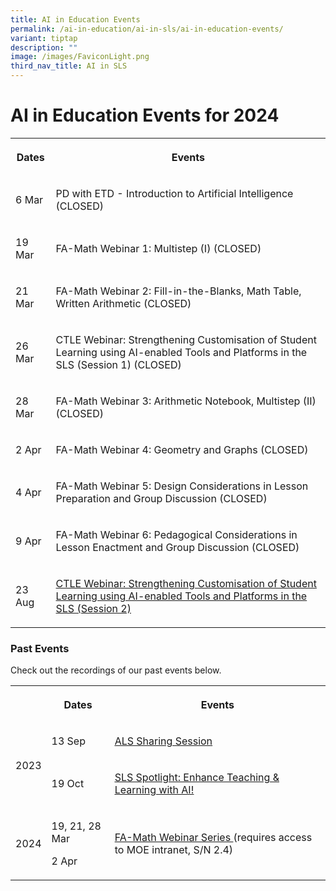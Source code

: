 ```yaml
---
title: AI in Education Events
permalink: /ai-in-education/ai-in-sls/ai-in-education-events/
variant: tiptap
description: ""
image: /images/FaviconLight.png
third_nav_title: AI in SLS
---
```

<h1>AI in Education Events for 2024</h1>
<p></p>
<table>
<tbody>
<tr>
<th rowspan="1" colspan="1">
<p>Dates</p>
</th>
<th rowspan="1" colspan="1">
<p>Events</p>
</th>
</tr>
<tr>
<td rowspan="1" colspan="1">
<p>6 Mar</p>
</td>
<td rowspan="1" colspan="1">
<p>PD with ETD - Introduction to Artificial Intelligence (CLOSED)</p>
</td>
</tr>
<tr>
<td rowspan="1" colspan="1">
<p>19 Mar</p>
</td>
<td rowspan="1" colspan="1">
<p>FA-Math Webinar 1: Multistep (I) (CLOSED)</p>
</td>
</tr>
<tr>
<td rowspan="1" colspan="1">
<p>21 Mar</p>
</td>
<td rowspan="1" colspan="1">
<p>FA-Math Webinar 2: Fill-in-the-Blanks, Math Table, Written Arithmetic
(CLOSED)</p>
</td>
</tr>
<tr>
<td rowspan="1" colspan="1">
<p>26 Mar</p>
</td>
<td rowspan="1" colspan="1">
<p>CTLE Webinar: Strengthening Customisation of Student Learning using AI-enabled
Tools and Platforms in the SLS (Session 1) (CLOSED)</p>
</td>
</tr>
<tr>
<td rowspan="1" colspan="1">
<p>28 Mar</p>
</td>
<td rowspan="1" colspan="1">
<p>FA-Math Webinar 3: Arithmetic Notebook, Multistep (II) (CLOSED)</p>
</td>
</tr>
<tr>
<td rowspan="1" colspan="1">
<p>2 Apr</p>
</td>
<td rowspan="1" colspan="1">
<p>FA-Math Webinar 4: Geometry and Graphs (CLOSED)</p>
</td>
</tr>
<tr>
<td rowspan="1" colspan="1">
<p>4 Apr</p>
</td>
<td rowspan="1" colspan="1">
<p>FA-Math Webinar 5: Design Considerations in Lesson Preparation and Group
Discussion (CLOSED)</p>
</td>
</tr>
<tr>
<td rowspan="1" colspan="1">
<p>9 Apr</p>
</td>
<td rowspan="1" colspan="1">
<p>FA-Math Webinar 6: Pedagogical Considerations in Lesson Enactment and
Group Discussion (CLOSED)</p>
</td>
</tr>
<tr>
<td rowspan="1" colspan="1">
<p>23 Aug</p>
</td>
<td rowspan="1" colspan="1">
<p><a href="https://go.gov.sg/customslsposter" rel="noopener noreferrer nofollow" target="_blank">CTLE Webinar: Strengthening Customisation of Student Learning using AI-enabled Tools and Platforms in the SLS (Session 2)</a>
</p>
</td>
</tr>
</tbody>
</table>
<h3>Past Events</h3>
<p>Check out the recordings of our past events below.</p>
<table>
<tbody>
<tr>
<th rowspan="1" colspan="1">
<p></p>
</th>
<th rowspan="1" colspan="1">
<p>Dates</p>
</th>
<th rowspan="1" colspan="1">
<p>Events</p>
</th>
</tr>
<tr>
<td rowspan="2" colspan="1">
<p>2023</p>
</td>
<td rowspan="1" colspan="1">
<p>13 Sep</p>
</td>
<td rowspan="1" colspan="1">
<p><a href="https://go.gov.sg/alsrecording23" rel="noopener noreferrer nofollow" target="_blank"><u>ALS Sharing Session</u></a>
</p>
</td>
</tr>
<tr>
<td rowspan="1" colspan="1">
<p>19 Oct</p>
</td>
<td rowspan="1" colspan="1">
<p><a href="https://www.youtube.com/watch?v=4blj2iwMyao&amp;ab_channel=ETDtogo" rel="noopener noreferrer nofollow" target="_blank"><u>SLS Spotlight: Enhance Teaching &amp; Learning with AI!</u></a>
</p>
</td>
</tr>
<tr>
<td rowspan="1" colspan="1">
<p>2024</p>
</td>
<td rowspan="1" colspan="1">
<p>19, 21, 28 Mar</p>
<p>2 Apr</p>
<p></p>
</td>
<td rowspan="1" colspan="1">
<p><a href="https://intranet.moe.gov.sg/etd/edtechmp2030/Pages/Resources.aspx" rel="noopener noreferrer nofollow" target="_blank">FA-Math Webinar Series </a>(requires
access to MOE intranet, S/N 2.4)</p>
</td>
</tr>
</tbody>
</table>
<p></p>